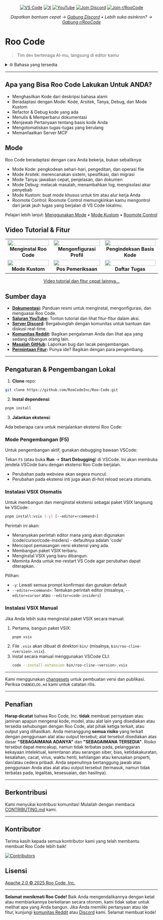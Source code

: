 <p align="center">
  <a href="https://marketplace.visualstudio.com/items?itemName=RooVeterinaryInc.roo-cline"><img src="https://img.shields.io/visual-studio-marketplace/v/RooVeterinaryInc.roo-cline.svg?label=VS%20Code&color=%23007ACC&style=flat&logo=visualstudiocode&logoColor=white" alt="VS Code"></a>
  <a href="https://x.com/roo_code"><img src="https://img.shields.io/badge/roo_code-000000?style=flat&logo=x&logoColor=white" alt="X"></a>
  <a href="https://youtube.com/@roocodeyt?feature=shared"><img src="https://img.shields.io/badge/YouTube-FF0000?style=flat&logo=youtube&logoColor=white" alt="YouTube"></a>
  <a href="https://discord.gg/roocode"><img src="https://img.shields.io/badge/Join%20Discord-5865F2?style=flat&logo=discord&logoColor=white" alt="Join Discord"></a>
  <a href="https://www.reddit.com/r/RooCode/"><img src="https://img.shields.io/badge/Join%20r%2FRooCode-FF4500?style=flat&logo=reddit&logoColor=white" alt="Join r/RooCode"></a>
</p>
<p align="center">
  <em>Dapatkan bantuan cepat → <a href="https://discord.gg/roocode">Gabung Discord</a> • Lebih suka asinkron? → <a href="https://www.reddit.com/r/RooCode/">Gabung r/RooCode</a></em>
</p>

# Roo Code

> Tim dev bertenaga AI-mu, langsung di editor kamu

<details>
  <summary>🌐 Bahasa yang tersedia</summary>

- [English](../../README.md)
- [Català](../ca/README.md)
- [Deutsch](../de/README.md)
- [Español](../es/README.md)
- [Français](../fr/README.md)
- [हिंदी](../hi/README.md)
- [Bahasa Indonesia](../id/README.md)
- [Italiano](../it/README.md)
- [日本語](../ja/README.md)
- [한국어](../ko/README.md)
- [Nederlands](../nl/README.md)
- [Polski](../pl/README.md)
- [Português (BR)](../pt-BR/README.md)
- [Русский](../ru/README.md)
- [Türkçe](../tr/README.md)
- [Tiếng Việt](../vi/README.md)
- [简体中文](../zh-CN/README.md)
- [繁體中文](../zh-TW/README.md)
- ...
    </details>

---

## Apa yang Bisa Roo Code Lakukan Untuk ANDA?

- Menghasilkan Kode dari deskripsi bahasa alami
- Beradaptasi dengan Mode: Kode, Arsitek, Tanya, Debug, dan Mode Kustom
- Refactor & Debug kode yang ada
- Menulis & Memperbarui dokumentasi
- Menjawab Pertanyaan tentang basis kode Anda
- Mengotomatiskan tugas-tugas yang berulang
- Memanfaatkan Server MCP

## Mode

Roo Code beradaptasi dengan cara Anda bekerja, bukan sebaliknya:

- Mode Kode: pengkodean sehari-hari, pengeditan, dan operasi file
- Mode Arsitek: merencanakan sistem, spesifikasi, dan migrasi
- Mode Tanya: jawaban cepat, penjelasan, dan dokumen
- Mode Debug: melacak masalah, menambahkan log, mengisolasi akar penyebab
- Mode Kustom: buat mode khusus untuk tim atau alur kerja Anda
- Roomote Control: Roomote Control memungkinkan kamu mengontrol dari jarak jauh tugas yang berjalan di VS Code lokalmu.

Pelajari lebih lanjut: [Menggunakan Mode](https://docs.roocode.com/basic-usage/using-modes) • [Mode Kustom](https://docs.roocode.com/advanced-usage/custom-modes) • [Roomote Control](https://docs.roocode.com/roo-code-cloud/roomote-control)

## Video Tutorial & Fitur

<div align="center">

|                                                                                                                                                                           |                                                                                                                                                                             |                                                                                                                                                                               |
| :-----------------------------------------------------------------------------------------------------------------------------------------------------------------------: | :-------------------------------------------------------------------------------------------------------------------------------------------------------------------------: | :---------------------------------------------------------------------------------------------------------------------------------------------------------------------------: |
| <a href="https://www.youtube.com/watch?v=Mcq3r1EPZ-4"><img src="https://img.youtube.com/vi/Mcq3r1EPZ-4/maxresdefault.jpg" width="100%"></a><br><b>Menginstal Roo Code</b> | <a href="https://www.youtube.com/watch?v=eEJErgZBqLE"><img src="https://img.youtube.com/vi/eEJErgZBqLE/maxresdefault.jpg" width="100%"></a><br><b>Mengonfigurasi Profil</b> | <a href="https://www.youtube.com/watch?v=r1bpod1VWhg"><img src="https://img.youtube.com/vi/r1bpod1VWhg/maxresdefault.jpg" width="100%"></a><br><b>Pengindeksan Basis Kode</b> |
|     <a href="https://www.youtube.com/watch?v=qgqceCuhlRA"><img src="https://img.youtube.com/vi/qgqceCuhlRA/maxresdefault.jpg" width="100%"></a><br><b>Mode Kustom</b>     |    <a href="https://www.youtube.com/watch?v=Ho30nyY332E"><img src="https://img.youtube.com/vi/Ho30nyY332E/maxresdefault.jpg" width="100%"></a><br><b>Pos Pemeriksaan</b>    |      <a href="https://www.youtube.com/watch?v=6h5vB9PpoPk"><img src="https://img.youtube.com/vi/6h5vB9PpoPk/maxresdefault.jpg" width="100%"></a><br><b>Daftar Tugas</b>       |

</div>
<p align="center">
<a href="https://docs.roocode.com/tutorial-videos">Video tutorial dan fitur cepat lainnya...</a>
</p>

## Sumber daya

- **[Dokumentasi](https://docs.roocode.com):** Panduan resmi untuk menginstal, mengonfigurasi, dan menguasai Roo Code.
- **[Saluran YouTube](https://youtube.com/@roocodeyt?feature=shared):** Tonton tutorial dan lihat fitur-fitur dalam aksi.
- **[Server Discord](https://discord.gg/roocode):** Bergabunglah dengan komunitas untuk bantuan dan diskusi real-time.
- **[Komunitas Reddit](https://www.reddit.com/r/RooCode):** Bagikan pengalaman Anda dan lihat apa yang sedang dibangun orang lain.
- **[Masalah GitHub](https://github.com/RooCodeInc/Roo-Code/issues):** Laporkan bug dan lacak pengembangan.
- **[Permintaan Fitur](https://github.com/RooCodeInc/Roo-Code/discussions/categories/feature-requests?discussions_q=is%3Aopen+category%3A%22Feature+Requests%22+sort%3Atop):** Punya ide? Bagikan dengan para pengembang.

---

## Pengaturan & Pengembangan Lokal

1. **Clone** repo:

```sh
git clone https://github.com/RooCodeInc/Roo-Code.git
```

2. **Instal dependensi**:

```sh
pnpm install
```

3. **Jalankan ekstensi**:

Ada beberapa cara untuk menjalankan ekstensi Roo Code:

### Mode Pengembangan (F5)

Untuk pengembangan aktif, gunakan debugging bawaan VSCode:

Tekan `F5` (atau buka **Run** → **Start Debugging**) di VSCode. Ini akan membuka jendela VSCode baru dengan ekstensi Roo Code berjalan.

- Perubahan pada webview akan segera muncul.
- Perubahan pada ekstensi inti juga akan di-hot reload secara otomatis.

### Instalasi VSIX Otomatis

Untuk membangun dan menginstal ekstensi sebagai paket VSIX langsung ke VSCode:

```sh
pnpm install:vsix [-y] [--editor=<command>]
```

Perintah ini akan:

- Menanyakan perintah editor mana yang akan digunakan (code/cursor/code-insiders) - defaultnya adalah 'code'
- Mencopot pemasangan versi ekstensi yang ada.
- Membangun paket VSIX terbaru.
- Menginstal VSIX yang baru dibangun.
- Meminta Anda untuk me-restart VS Code agar perubahan dapat diterapkan.

Pilihan:

- `-y`: Lewati semua prompt konfirmasi dan gunakan default
- `--editor=<command>`: Tentukan perintah editor (misalnya, `--editor=cursor` atau `--editor=code-insiders`)

### Instalasi VSIX Manual

Jika Anda lebih suka menginstal paket VSIX secara manual:

1.  Pertama, bangun paket VSIX:
    ```sh
    pnpm vsix
    ```
2.  File `.vsix` akan dibuat di direktori `bin/` (misalnya, `bin/roo-cline-<version>.vsix`).
3.  Instal secara manual menggunakan VSCode CLI:
    ```sh
    code --install-extension bin/roo-cline-<version>.vsix
    ```

---

Kami menggunakan [changesets](https://github.com/changesets/changesets) untuk pembuatan versi dan publikasi. Periksa `CHANGELOG.md` kami untuk catatan rilis.

---

## Penafian

**Harap dicatat** bahwa Roo Code, Inc. **tidak** membuat pernyataan atau jaminan apapun mengenai kode, model, atau alat lain yang disediakan atau tersedia sehubungan dengan Roo Code, alat pihak ketiga terkait, atau output yang dihasilkan. Anda menanggung **semua risiko** yang terkait dengan penggunaan alat atau output tersebut; alat tersebut disediakan atas dasar **"SEBAGAIMANA ADANYA"** dan **"SEBAGAIMANA TERSEDIA"**. Risiko tersebut dapat mencakup, namun tidak terbatas pada, pelanggaran kekayaan intelektual, kerentanan atau serangan siber, bias, ketidakakuratan, kesalahan, cacat, virus, waktu henti, kehilangan atau kerusakan properti, dan/atau cedera pribadi. Anda sepenuhnya bertanggung jawab atas penggunaan Anda atas alat atau output tersebut (termasuk, namun tidak terbatas pada, legalitas, kesesuaian, dan hasilnya).

---

## Berkontribusi

Kami menyukai kontribusi komunitas! Mulailah dengan membaca [CONTRIBUTING.md](CONTRIBUTING.md) kami.

---

## Kontributor

Terima kasih kepada semua kontributor kami yang telah membantu membuat Roo Code lebih baik!

<!-- START CONTRIBUTORS SECTION - AUTO-GENERATED, DO NOT EDIT MANUALLY -->

[![Contributors](https://contrib.rocks/image?repo=RooCodeInc/roo-code&max=120&columns=12&cacheBust=1758141720)](https://github.com/RooCodeInc/roo-code/graphs/contributors)

<!-- END CONTRIBUTORS SECTION -->

## Lisensi

[Apache 2.0 © 2025 Roo Code, Inc.](../../LICENSE)

---

**Selamat menikmati Roo Code!** Baik Anda mengendalikannya dengan ketat atau membiarkannya berkeliaran secara otonom, kami tidak sabar untuk melihat apa yang Anda bangun. Jika Anda memiliki pertanyaan atau ide fitur, kunjungi [komunitas Reddit](https://www.reddit.com/r/RooCode/) atau [Discord](https://discord.gg/roocode) kami. Selamat membuat kode!
